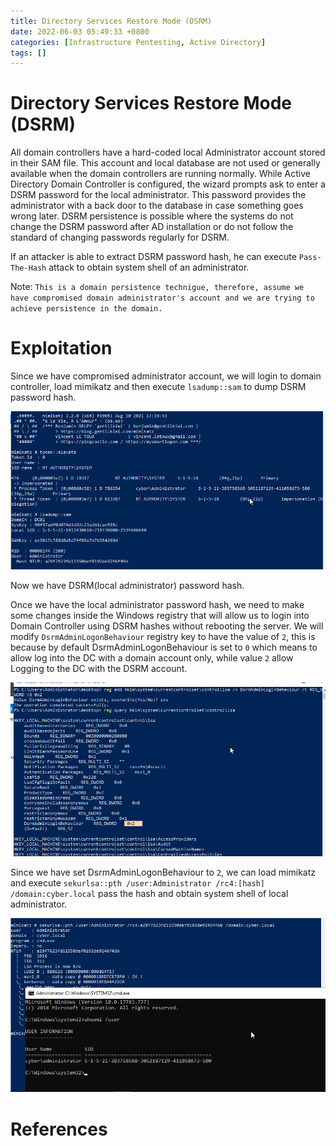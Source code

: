 ```yaml
---
title: Directory Services Restore Mode (DSRM) 
date: 2022-06-03 05:49:33 +0800
categories: [Infrastructure Pentesting, Active Directory]
tags: []  
---
```


# Directory Services Restore Mode (DSRM) 

All domain controllers have a hard-coded local Administrator account stored in their SAM file. This account and local database are not used or generally available when the domain controllers are running normally. While Active Directory Domain Controller is configured, the wizard prompts ask to enter a DSRM password for the local administrator. This password provides the administrator with a back door to the database in case something goes wrong later. DSRM persistence is possible where the systems do not change the DSRM password after AD installation or do not follow the standard of changing passwords regularly for DSRM.

If an attacker is able to extract DSRM password hash, he can execute `Pass-The-Hash` attack to obtain system shell of an administrator.

Note: `This is a domain persistence technigue, therefore, assume we have compromised domain administrator's account and we are trying to achieve persistence in the domain.`

# Exploitation

Since we have compromised administrator account, we will login to domain controller, load mimikatz and then execute `lsadump::sam` to dump DSRM password hash.

![ma](https://raw.githubusercontent.com/cyberkhalid/cyberkhalid.github.io/main/assets/img/ipentest/dsrm1.png)

Now we have DSRM(local administrator) password hash.

Once we have the local administrator password hash, we need to make some changes inside the Windows registry that will allow us to login into Domain Controller using DSRM hashes without rebooting the server. We will modify `DsrmAdminLogonBehaviour` registry key to have the value of `2`, this is because by default DsrmAdminLogonBehaviour is set to `0` which means to allow log into the DC with a domain account only, while value `2` allow Logging to the DC with the DSRM account.

![ma](https://raw.githubusercontent.com/cyberkhalid/cyberkhalid.github.io/main/assets/img/ipentest/dsrm22.png)

Since we have set DsrmAdminLogonBehaviour to `2`, we can load mimikatz and execute `sekurlsa::pth /user:Administrator /rc4:[hash] /domain:cyber.local` pass the hash and obtain system shell of local administrator.

![ma](https://raw.githubusercontent.com/cyberkhalid/cyberkhalid.github.io/main/assets/img/ipentest/dsrm4.png)

# References

